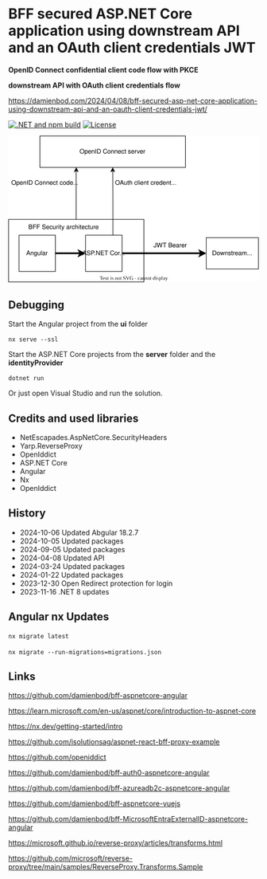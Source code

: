 # BFF secured ASP.NET Core application using downstream API and an OAuth client credentials JWT

__OpenID Connect confidential client code flow with PKCE__

__downstream API with OAuth client credentials flow__

https://damienbod.com/2024/04/08/bff-secured-asp-net-core-application-using-downstream-api-and-an-oauth-client-credentials-jwt/

[![.NET and npm build](https://github.com/damienbod/bff-aspnetcore-angular-downstream-api/actions/workflows/dotnet.yml/badge.svg)](https://github.com/damienbod/bff-aspnetcore-angular-downstream-api/actions/workflows/dotnet.yml) [![License](https://img.shields.io/badge/license-Apache%20License%202.0-blue.svg)](https://github.com/damienbod/bff-openiddict-aspnetcore-angular/blob/main/bff/LICENSE)

![image.png](images/context.svg)

## Debugging

Start the Angular project from the **ui** folder

```
nx serve --ssl
```

Start the ASP.NET Core projects from the **server** folder and the **identityProvider**

```
dotnet run
```

Or just open Visual Studio and run the solution.

## Credits and used libraries

- NetEscapades.AspNetCore.SecurityHeaders
- Yarp.ReverseProxy
- OpenIddict
- ASP.NET Core
- Angular 
- Nx
- OpenIddict

## History

- 2024-10-06 Updated Abgular 18.2.7
- 2024-10-05 Updated packages
- 2024-09-05 Updated packages
- 2024-04-08 Updated API
- 2024-03-24 Updated packages
- 2024-01-22 Updated packages
- 2023-12-30 Open Redirect protection for login
- 2023-11-16 .NET 8 updates

## Angular nx Updates

```
nx migrate latest

nx migrate --run-migrations=migrations.json
```

## Links

https://github.com/damienbod/bff-aspnetcore-angular

https://learn.microsoft.com/en-us/aspnet/core/introduction-to-aspnet-core

https://nx.dev/getting-started/intro

https://github.com/isolutionsag/aspnet-react-bff-proxy-example

https://github.com/openiddict

https://github.com/damienbod/bff-auth0-aspnetcore-angular

https://github.com/damienbod/bff-azureadb2c-aspnetcore-angular

https://github.com/damienbod/bff-aspnetcore-vuejs

https://github.com/damienbod/bff-MicrosoftEntraExternalID-aspnetcore-angular

https://microsoft.github.io/reverse-proxy/articles/transforms.html

https://github.com/microsoft/reverse-proxy/tree/main/samples/ReverseProxy.Transforms.Sample